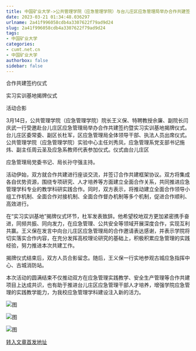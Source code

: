 ```yaml
---
title: 中国矿业大学->公共管理学院（应急管理学院）与台儿庄区应急管理局举办合作共建签约仪式 | cumt.net.cn
date: 2023-03-21 01:34:48.036297
urlname: 2a41f996058cdb4a3307622f79ad9d24
slug: 2a41f996058cdb4a3307622f79ad9d24
tags: 
- 中国矿业大学
categories:
- cumt.net.cn
- 中国矿业大学
authorbox: false
sidebar: false
---
```

合作共建签约仪式

实习实训基地揭牌仪式

活动合影

3月14日，公共管理学院（应急管理学院）院长王义保、特聘教授佘廉、副院长闫庆武一行受邀赴台儿庄区应急管理局举办合作共建签约暨实习实训基地揭牌仪式。台儿庄区委常委、副区长杜军，区应急管理局全体领导干部、执法人员出席仪式。公共管理学院（应急管理学院）实验中心主任刘秀凤，应急管理系党支部书记施炜、副主任周云圣及应急系教师代表参加仪式。仪式由台儿庄区
<!--more-->
应急管理局党委书记、局长孙守强主持。

活动伊始，双方就合作共建进行座谈交流，并签订合作共建框架协议。双方将集成各自优势资源，围绕专项研究、人才培养等方面建立全面合作关系，共同推进应急管理学科专业的教学科研实践合作。同时，双方表示，将推动建立全面合作领导小组工作机制、全面合作对接机制、全面合作督办机制等多个机制，促进合作顺利、高效进行。

在“实习实训基地”揭牌仪式环节，杜军发表致辞。他希望校地双方更加紧密携手奋进，同频共振、同向发力，在应急管理、公共安全等领域开展深度合作，实现互利共赢。王义保在发言中向台儿庄区应急管理局的合作邀请表达感谢，并表示学院将切实落实合作内容，在充分发挥高校理论研究的基础上，积极积累应急管理的实践经验，努力推进本次共建工作。

揭牌仪式结束后，双方人员合影留念。随后，王义保一行实地参观古城应急指挥中心、古城消防站。

本次活动的圆满结束不仅推动双方在应急管理实践教学、安全生产管理等合作共建项目上达成共识，也有助于推进台儿庄区应急管理干部人才培养，增强学院应急管理的实践教学能力，为我校应急管理学科建设注入新的活力。

![图](https://xwzx.cumt.edu.cn/_upload/article/images/42/b8/523b7db5457eb5b8c8e83294d64e/19d62f06-4d22-4816-a1e8-38dd792d7c43.png)

![图](https://xwzx.cumt.edu.cn/_upload/article/images/42/b8/523b7db5457eb5b8c8e83294d64e/9802103e-b26f-44c0-9e20-412578246480.png)

![图](https://xwzx.cumt.edu.cn/_upload/article/images/42/b8/523b7db5457eb5b8c8e83294d64e/493bfb0b-315d-4539-8b06-37b6ca8be887.png)

[转入文章首发地址](https://xwzx.cumt.edu.cn/cc/85/c523a642181/page.htm)